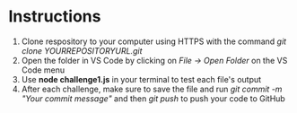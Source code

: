 # Instructions

1. Clone respository to your computer using HTTPS with the command *git clone YOURREPOSITORYURL.git*
2. Open the folder in VS Code by clicking on *File -> Open Folder* on the VS Code menu
3. Use **node challenge1.js** in your terminal to test each file's output
4. After each challenge, make sure to save the file and run *git commit -m "Your commit message"* and then *git push* to push your code to GitHub
